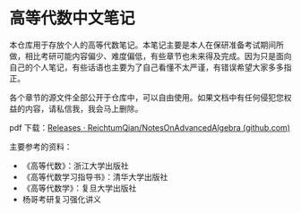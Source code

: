 # 高等代数中文笔记

本仓库用于存放个人的高等代数笔记。本笔记主要是本人在保研准备考试期间所做，相比考研可能内容偏少、难度偏低，有些章节也未来得及完成。因为只是面向自己的个人笔记，有些话语也主要为了自己看懂不太严谨，有错误希望大家多多指正。

各个章节的源文件全部公开于仓库中，可以自由使用。如果文档中有任何侵犯您权益的内容，请私信我，我会马上删除。

pdf 下载：[Releases · ReichtumQian/NotesOnAdvancedAlgebra (github.com)](https://github.com/ReichtumQian/NotesOnAdvancedAlgebra/releases)

主要参考的资料：

- 《高等代数》：浙江大学出版社
- 《高等代数学习指导书》：清华大学出版社
- 《高等代数学》：复旦大学出版社
- 杨哥考研复习强化讲义